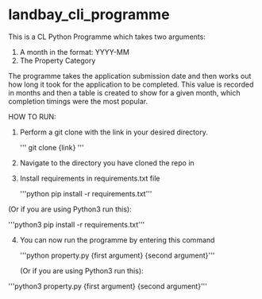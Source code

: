 # landbay_cli_programme

This is a CL Python Programme which takes two arguments:

1. A month in the format: YYYY-MM
2. The Property Category

The programme takes the application submission date and then works out how long it took for the application to be completed.
This value is recorded in months and then a table is created to show for a given month, which completion timings were the most popular.

HOW TO RUN:

1. Perform a git clone with the link in your desired directory.

   '''
   git clone {link}
   '''

3. Navigate to the directory you have cloned the repo in
4. Install requirements in requirements.txt file

   '''python pip install -r requirements.txt'''

(Or if you are using Python3 run this):

  '''python3 pip install -r requirements.txt'''

4. You can now run the programme by entering this command

   '''python property.py {first argument} {second argument}'''

   (Or if you are using Python3 run this):

  '''python3 property.py {first argument} {second argument}'''
   
   


